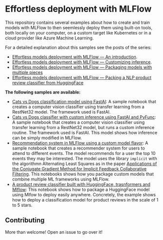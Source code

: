 # Effortless deployment with MLFlow

This repository contains several examples about how to create and train models with MLFlow to then seemlessly deploy them using built-on tools, both locally on your computer, on a custom target like Kubernetes or in a cloud provider like Azure Machine Learning.

For a detailed explanation about this samples see the posts of the series:
- [Effortless models deployment with MLFlow — An introduction](https://santiagof.medium.com/effortless-models-deployment-with-mlflow-2b1b443ff157).
- [Effortless models deployment with MLFlow — Customizing inference](https://santiagof.medium.com/effortless-models-deployment-with-mlflow-customizing-inference-e880cd1c9bdd).
- [Effortless models deployment with MLFlow — Packaging models with multiple pieces](https://santiagof.medium.com/effortless-models-deployment-with-mlflow-models-with-multiple-pieces-f38443641c8d)
- [Effortless models deployment with MLFlow — Packing a NLP product review classifier from HuggingFace](https://santiagof.medium.com/effortless-models-deployment-with-mlflow-packing-a-nlp-product-review-classifier-from-huggingface-13be2650333)

**The following samples are available:**
- [Cats vs Dogs classification model using FastAI](dogs-and-cats/fastai-dogs-and-cats.ipynb): A sample notebook that creates a computer vision classifier using transfer learning from a RestNet32 model. The framework used is FastAI.
- [Cats vs Dogs classifier with custom inference using FastAI and PyFunc](dogs-and-cats/fastai-dogs-and-cats-pyfunc.ipynb): A sample notebook that creates a computer vision classifier using transfer learning from a RestNet32 model, but runs a custom inference routine. The framework used is FastAI. This model shows how inference can be simply modified in MLFlow.
- [Recommendation system in MLFlow using a custom model flavor](event-recommender/event-recommender.ipynb): A sample notebook that creates a recommender system for users to attend to different events. The model recommends for a user the top 10 events they may be interested. The model uses the library `implicit` with the algorithmn Alternating Least Squares as in the paper [Applications of the Conjugate Gradient Method for Implicit Feedback Collaborative Filtering](https://dl.acm.org/doi/10.1145/2043932.2043987). This notebooks shows how you package custom models that combine multiple ML frameworks using MLFlow.
- [A product review classifier built with HuggingFace, trasnformers and Mlflow](transformer-classifier/bert-for-classification.ipynb): This notebook shows how to package a HuggingFace model using Mlfow to deploy easily anywhere. Concretely, the example shows how to deploy a classification model for product reviews in the scale of 1 to 5 stars.

## Contributing

More than welcome! Open an issue to go over it!
